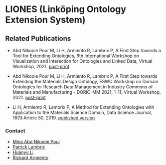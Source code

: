# LIONES (Linköping Ontology Extension System)

## Related Publications

* Abd Nikooie Pour M, Li H, Armiento R, Lambrix P, A First Step towards a Tool for Extending Ontologies, 6th International Workshop on Visualization and Interaction for Ontologies and Linked Data, Virtual Workshop, 2021. [post-print](https://www.ida.liu.se/~patla00/publications/VOILA2021-extending-ontologies.pdf)

* Abd Nikooie Pour M, Li H, Armiento R, Lambrix P, A First Step towards Extending the Materials Design Ontology, ESWC Workshop on Domain Ontologies for Research Data Management in Industry Commons of Materials and Manufacturing - DORIC-MM 2021, 1-11, Virtual Workshop, 2021. [post-print](https://www.ida.liu.se/~patla00/publications/DORIC-MM21.pdf)

* Li H, Armiento R, Lambrix P, A Method for Extending Ontologies with Application to the Materials Science Domain, Data Science Journal, 18(1):Article 50, 2019. [published version](https://datascience.codata.org/articles/10.5334/dsj-2019-050/)



### Contact

* [Mina Abd Nikooie Pour](https://liu.se/medarbetare/minab62)
* [Patrick Lambrix](https://www.ida.liu.se/~patla00/)
* [Huanyu Li](https://www.ida.liu.se/~huali50/)
* [Rickard Armiento](https://rickard.armiento.se)
